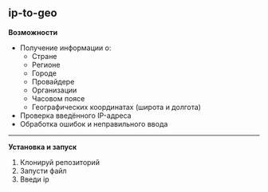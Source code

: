 **ip-to-geo**
---
**Возможности**

- Получение информации о:
  - Стране
  - Регионе
  - Городе
  - Провайдере
  - Организации
  - Часовом поясе
  - Географических координатах (широта и долгота)
- Проверка введённого IP-адреса
- Обработка ошибок и неправильного ввода

---
**Установка и запуск**

1. Клонируй репозиторий
2. Запусти файл
3. Введи ip
